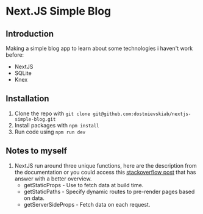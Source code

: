 # Next.JS Simple Blog
## Introduction
Making a simple blog app to learn about some technologies i haven't work before:
+ NextJS
+ SQLite
+ Knex

## Installation
1. Clone the repo with `git clone git@github.com:dostoievskiab/nextjs-simple-blog.git` 
2. Install packages with `npm install`
3. Run code using `npm run dev`

## Notes to myself
1. NextJS run around three unique functions, here are the description from the documentation or you could access this [stackoverflow post](https://stackoverflow.com/questions/64520234when-exaclty-is-nextjs-build-time-happening) that has answer with a better overview.
    - getStaticProps - Use to fetch data at build time.
    - getStaticPaths - Specify dynamic routes to pre-render pages based on data.
    - getServerSideProps - Fetch data on each request.

